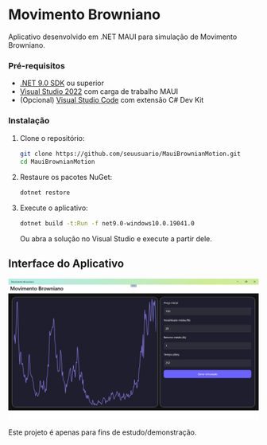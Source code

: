 # Movimento Browniano

Aplicativo desenvolvido em .NET MAUI para simulação de Movimento Browniano.

### Pré-requisitos

- [.NET 9.0 SDK](https://dotnet.microsoft.com/download/dotnet/9.0) ou superior
- [Visual Studio 2022](https://visualstudio.microsoft.com/vs/) com carga de trabalho MAUI
- (Opcional) [Visual Studio Code](https://code.visualstudio.com/) com extensão C# Dev Kit

### Instalação

1. Clone o repositório:
   ```bash
   git clone https://github.com/seuusuario/MauiBrownianMotion.git
   cd MauiBrownianMotion
   ```

2. Restaure os pacotes NuGet:
   ```bash
   dotnet restore
   ```

3. Execute o aplicativo:
   ```bash
   dotnet build -t:Run -f net9.0-windows10.0.19041.0
   ```
   Ou abra a solução no Visual Studio e execute a partir dele.

## Interface do Aplicativo

![Tela do Aplicativo](TelaMobimentoBrowniano.jpg)

Este projeto é apenas para fins de estudo/demonstração.

